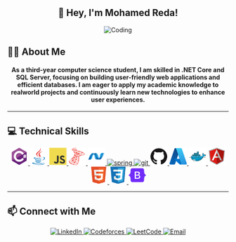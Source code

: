 <div align="center">

## 👋 Hey, I'm Mohamed Reda!

<img src="Code.gif" alt="Coding" width="400"/>

</div>

## 🧑‍💻 About Me

<h4 align="center">
As a third-year computer science student, I am skilled in .NET Core and SQL Server, focusing on building user-friendly web applications and efficient databases. I am eager to apply my academic knowledge to realworld projects and continuously learn new technologies to enhance user experiences.
</h4>

---

## 💻 Technical Skills

<div align="center">

<p>
  <a href="https://learn.microsoft.com/en-us/dotnet/csharp/" target="_blank">
    <img src="https://raw.githubusercontent.com/devicons/devicon/master/icons/csharp/csharp-original.svg" alt="csharp" width="40" height="40"/>
  </a>
  <a href="https://www.java.com" target="_blank">
    <img src="https://raw.githubusercontent.com/devicons/devicon/master/icons/java/java-original.svg" alt="java" width="40" height="40"/>
  </a>
  <a href="https://developer.mozilla.org/en-US/docs/Web/JavaScript" target="_blank">
    <img src="https://raw.githubusercontent.com/devicons/devicon/master/icons/javascript/javascript-original.svg" alt="javascript" width="40" height="40"/>
  </a>
  <a href="https://www.microsoft.com/en-us/sql-server" target="_blank">
    <img src="https://raw.githubusercontent.com/devicons/devicon/master/icons/microsoftsqlserver/microsoftsqlserver-plain.svg" alt="sqlserver" width="40" height="40"/>
  </a>
  <a href="https://dotnet.microsoft.com/en-us/" target="_blank">
    <img src="https://raw.githubusercontent.com/devicons/devicon/master/icons/dot-net/dot-net-original.svg" alt="dotnet" width="40" height="40"/>
  </a>
  <a href="https://spring.io/" target="_blank">
    <img src="https://www.vectorlogo.zone/logos/springio/springio-icon.svg" alt="spring" width="40" height="40"/>
  </a>
  <a href="https://git-scm.com/" target="_blank">
    <img src="https://www.vectorlogo.zone/logos/git-scm/git-scm-icon.svg" alt="git" width="40" height="40"/>
  </a>
  <a href="https://github.com/" target="_blank">
    <img src="https://raw.githubusercontent.com/devicons/devicon/master/icons/github/github-original.svg" alt="github" width="40" height="40"/>
  </a>
  <a href="https://azure.microsoft.com/en-us/services/devops/" target="_blank">
    <img src="https://raw.githubusercontent.com/devicons/devicon/master/icons/azure/azure-original.svg" alt="azure" width="40" height="40"/>
  </a>
  <a href="https://www.docker.com/" target="_blank">
    <img src="https://raw.githubusercontent.com/devicons/devicon/master/icons/docker/docker-original.svg" alt="docker" width="40" height="40"/>
  </a>
  <a href="https://angular.io/" target="_blank">
    <img src="https://raw.githubusercontent.com/devicons/devicon/master/icons/angularjs/angularjs-original.svg" alt="angular" width="40" height="40"/>
  </a>
  <a href="https://www.w3.org/html/" target="_blank">
    <img src="https://raw.githubusercontent.com/devicons/devicon/master/icons/html5/html5-original.svg" alt="html" width="40" height="40"/>
  </a>
  <a href="https://www.w3schools.com/css/" target="_blank">
    <img src="https://raw.githubusercontent.com/devicons/devicon/master/icons/css3/css3-original.svg" alt="css" width="40" height="40"/>
  </a>
  <a href="https://getbootstrap.com/" target="_blank">
    <img src="https://raw.githubusercontent.com/devicons/devicon/master/icons/bootstrap/bootstrap-plain.svg" alt="bootstrap" width="40" height="40"/>
  </a>
</p>

</div>

---

## 📫 Connect with Me

<div align="center">

<p>
  <a href="https://www.linkedin.com/in/mohamed-reda-801b2a297/" target="_blank">
    <img src="https://raw.githubusercontent.com/rahuldkjain/github-profile-readme-generator/master/src/images/icons/Social/linked-in-alt.svg" alt="LinkedIn" height="30" width="40" />
  </a>
  <a href="https://codeforces.com/profile/mohamedredaodah89" target="_blank">
    <img src="https://raw.githubusercontent.com/rahuldkjain/github-profile-readme-generator/master/src/images/icons/Social/codeforces.svg" alt="Codeforces" height="30" width="40" />
  </a>
  <a href="https://leetcode.com/u/MohamedReda3456/" target="_blank">
    <img src="https://cdn.jsdelivr.net/gh/devicons/devicon/icons/leetcode/leetcode-original.svg" alt="LeetCode" height="30" width="40" />
  </a>
  <a href="mailto:mohamedreda.engineer0@gmail.com" target="_blank">
    <img src="https://img.icons8.com/fluency/48/gmail.png" alt="Email" height="30" width="40"/>
  </a>
</p>

</div>

